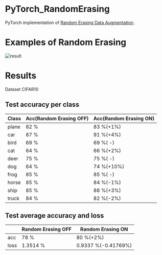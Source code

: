 # PyTorch_RandomErasing

PyTorch implementation of 
[Random Erasing Data Augmentation](https://arxiv.org/pdf/1708.04896.pdf).



# Examples of Random Erasing

![result](https://user-images.githubusercontent.com/35373553/60766408-49a44200-a0e4-11e9-8f14-4d2456b2fd32.png)

# Results

Dataset CIFAR10

## Test accuracy per class
| Class  | Acc(Random Erasing OFF) | Acc(Random Erasing ON) | 
| ---    | ---                     | ---                    |
| plane  | 82 %                    | 83 %(+1%)              |
| car    | 87 %                    | 91 %(+4%)              |
| bird   | 69 %                    | 69 %(  -)              |
| cat    | 64 %                    | 66 %(+2%)              |
| deer   | 75 %                    | 75 %(  -)              |
| dog    | 64 %                    | 74 %(+10%)             |
| frog   | 85 %                    | 85 %(  -)              |
| horse  | 85 %                    | 84 %(-1%)              |
| ship   | 85 %                    | 88 %(+3%)              |
| truck  | 84 %                    | 82 %(-2%)              |

## Test average accuracy and loss
|        | Random Erasing OFF | Random Erasing ON  | 
| ---    | ---                | ---                |
| acc    | 78 %               | 80 %(+2%)          |
| loss   | 1.3514 %           | 0.9337 %(-0.41769%)|
